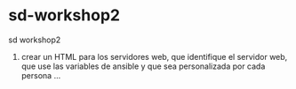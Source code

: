 # sd-workshop2
sd workshop2

1. crear un HTML para los servidores web, que identifique el servidor web, que use 
las variables de ansible y que sea personalizada por cada persona ... 
